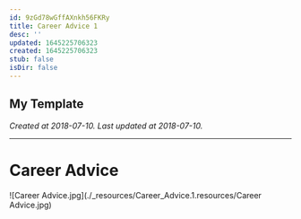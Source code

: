 ```yaml
---
id: 9zGd78wGffAXnkh56FKRy
title: Career Advice 1
desc: ''
updated: 1645225706323
created: 1645225706323
stub: false
isDir: false
---
```

My Template
---

_Created at 2018-07-10._
_Last updated at 2018-07-10._




---

# Career Advice


![Career Advice.jpg](./_resources/Career_Advice.1.resources/Career Advice.jpg)

